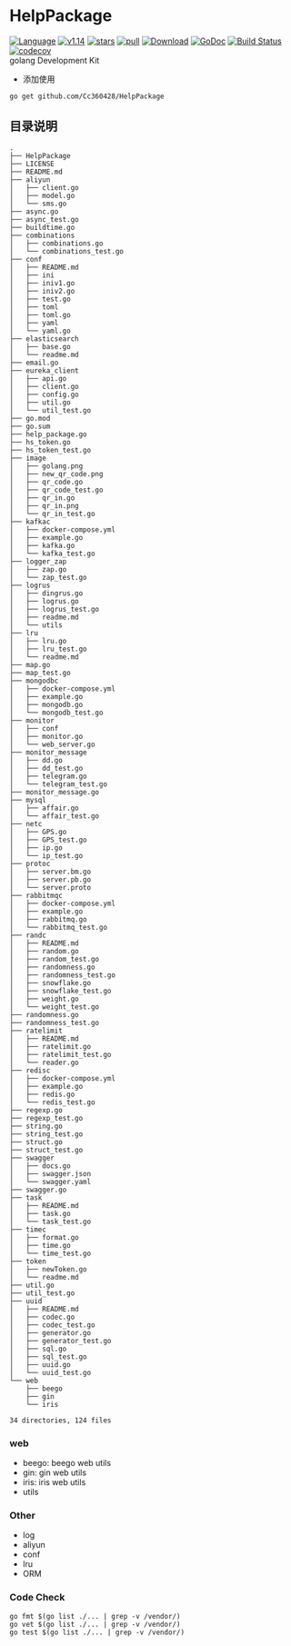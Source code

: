 # HelpPackage
[![Language](https://img.shields.io/badge/Language-Go-blue.svg)](https://golang.org/)
[![v1.14](https://img.shields.io/github/go-mod/go-version/Cc360428/HelpPackage)](https://github.com/Cc360428/HelpPackage)
[![stars](https://img.shields.io/github/stars/Cc360428/HelpPackage?style=social)](https://github.com/Cc360428/HelpPackage/stargazers)
[![pull](https://img.shields.io/github/issues-pr/Cc360428/HelpPackage)](https://github.com/Cc360428/HelpPackage)
[![Download](https://img.shields.io/github/downloads/Cc360428/HelpPackage/total)](https://github.com/Cc360428/HelpPackage)
[![GoDoc](https://godoc.org/github.com/go-redis/redis?status.svg)](https://pkg.go.dev/github.com/Cc360428/HelpPackage?tab=doc)
[![Build Status](https://travis-ci.com/Cc360428/HelpPackage.svg?branch=master)](https://travis-ci.com/Cc360428/HelpPackage)
[![codecov](https://codecov.io/gh/Cc360428/HelpPackage/branch/master/graph/badge.svg)](https://codecov.io/gh/Cc360428/HelpPackage)   
golang Development Kit
- 添加使用
```shell
go get github.com/Cc360428/HelpPackage
```
## 目录说明
```readme
.
├── HelpPackage
├── LICENSE
├── README.md
├── aliyun
│   ├── client.go
│   ├── model.go
│   └── sms.go
├── async.go
├── async_test.go
├── buildtime.go
├── combinations
│   ├── combinations.go
│   └── combinations_test.go
├── conf
│   ├── README.md
│   ├── ini
│   ├── iniv1.go
│   ├── iniv2.go
│   ├── test.go
│   ├── toml
│   ├── toml.go
│   ├── yaml
│   └── yaml.go
├── elasticsearch
│   ├── base.go
│   └── readme.md
├── email.go
├── eureka_client
│   ├── api.go
│   ├── client.go
│   ├── config.go
│   ├── util.go
│   └── util_test.go
├── go.mod
├── go.sum
├── help_package.go
├── hs_token.go
├── hs_token_test.go
├── image
│   ├── golang.png
│   ├── new_qr_code.png
│   ├── qr_code.go
│   ├── qr_code_test.go
│   ├── qr_in.go
│   ├── qr_in.png
│   └── qr_in_test.go
├── kafkac
│   ├── docker-compose.yml
│   ├── example.go
│   ├── kafka.go
│   └── kafka_test.go
├── logger_zap
│   ├── zap.go
│   └── zap_test.go
├── logrus
│   ├── dingrus.go
│   ├── logrus.go
│   ├── logrus_test.go
│   ├── readme.md
│   └── utils
├── lru
│   ├── lru.go
│   ├── lru_test.go
│   └── readme.md
├── map.go
├── map_test.go
├── mongodbc
│   ├── docker-compose.yml
│   ├── example.go
│   ├── mongodb.go
│   └── mongodb_test.go
├── monitor
│   ├── conf
│   ├── monitor.go
│   └── web_server.go
├── monitor_message
│   ├── dd.go
│   ├── dd_test.go
│   ├── telegram.go
│   └── telegram_test.go
├── monitor_message.go
├── mysql
│   ├── affair.go
│   └── affair_test.go
├── netc
│   ├── GPS.go
│   ├── GPS_test.go
│   ├── ip.go
│   └── ip_test.go
├── protoc
│   ├── server.bm.go
│   ├── server.pb.go
│   └── server.proto
├── rabbitmqc
│   ├── docker-compose.yml
│   ├── example.go
│   ├── rabbitmq.go
│   └── rabbitmq_test.go
├── randc
│   ├── README.md
│   ├── random.go
│   ├── random_test.go
│   ├── randomness.go
│   ├── randomness_test.go
│   ├── snowflake.go
│   ├── snowflake_test.go
│   ├── weight.go
│   └── weight_test.go
├── randomness.go
├── randomness_test.go
├── ratelimit
│   ├── README.md
│   ├── ratelimit.go
│   ├── ratelimit_test.go
│   └── reader.go
├── redisc
│   ├── docker-compose.yml
│   ├── example.go
│   ├── redis.go
│   └── redis_test.go
├── regexp.go
├── regexp_test.go
├── string.go
├── string_test.go
├── struct.go
├── struct_test.go
├── swagger
│   ├── docs.go
│   ├── swagger.json
│   └── swagger.yaml
├── swagger.go
├── task
│   ├── README.md
│   ├── task.go
│   └── task_test.go
├── timec
│   ├── format.go
│   ├── time.go
│   └── time_test.go
├── token
│   ├── newToken.go
│   └── readme.md
├── util.go
├── util_test.go
├── uuid
│   ├── README.md
│   ├── codec.go
│   ├── codec_test.go
│   ├── generator.go
│   ├── generator_test.go
│   ├── sql.go
│   ├── sql_test.go
│   ├── uuid.go
│   └── uuid_test.go
└── web
    ├── beego
    ├── gin
    └── iris

34 directories, 124 files
```
### web
- beego: beego web utils
- gin: gin web utils
- iris: iris web utils
- utils
### Other 
- log
- aliyun
- conf
- lru
- ORM
### Code Check
```shell
go fmt $(go list ./... | grep -v /vendor/)
go vet $(go list ./... | grep -v /vendor/)
go test $(go list ./... | grep -v /vendor/)
```